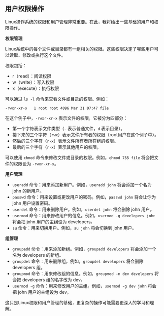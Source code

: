## 用户权限操作

Linux操作系统的权限和用户管理非常重要。在此，我将给出一些基础的用户和权限操作。

**权限管理**

Linux系统中的每个文件或目录都有一组相关的权限。这些权限决定了哪些用户可以读取、修改或执行这个文件。

权限包括：

- r（read）：阅读权限
- w（write）：写入权限
- x（execute）：执行权限

可以通过 `ls -l` 命令来查看文件或目录的权限。例如：

```
-rwxr-xr-x   1 root root 4096 Mar 31 07:47 file
```

在这个例子中，`-rwxr-xr-x` 表示文件的权限，它被分为四部分：

- 第一个字符表示文件类型（`-` 表示普通文件，`d` 表示目录）。
- 接下来的三个字符（`rwx`）表示文件所有者的权限（root用户在这个例子中）。
- 然后的三个字符（`r-x`）表示文件所有者所在组的权限。
- 最后的三个字符（`r-x`）表示其他用户的权限。

可以使用 `chmod` 命令来修改文件或目录的权限。例如，`chmod 755 file` 将会把文件的权限设为 `-rwxr-xr-x`。

**用户管理**

- `useradd` 命令：用来添加新用户。例如，`useradd john` 将会添加一个名为 john 的新用户。
- `passwd` 命令：用来设置或更改用户的密码。例如，`passwd john` 将会让你为 john 用户设置密码。
- `userdel` 命令：用来删除用户。例如，`userdel john` 将会删除 john 用户。
- `usermod` 命令：用来修改用户的信息。例如，`usermod -g developers john` 将会把 john 用户的主组设为 developers。
- `su` 命令：用来切换用户。例如，`su john` 将会切换到 john 用户。

**组管理**

- `groupadd` 命令：用来添加新组。例如，`groupadd developers` 将会添加一个名为 developers 的新组。
- `groupdel` 命令：用来删除组。例如，`groupdel developers` 将会删除 developers 组。
- `groupmod` 命令：用来修改组的信息。例如，`groupmod -n dev developers` 将会把 developers 组的名字改为 dev。
- `usermod -g` 命令：用来修改用户的主组。例如，`usermod -g dev john` 将会把 john 用户的主组设为 dev。

这只是Linux权限和用户管理的基础，更复杂的操作可能需要更深入的学习和理解。